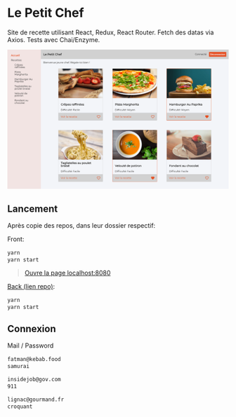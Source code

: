 # Le Petit Chef

Site de recette utilisant React, Redux, React Router. Fetch des datas via Axios.
Tests avec Chai/Enzyme.

![](screenshot.png)


## Lancement
Après copie des repos, dans leur dossier respectif:

Front:
```
yarn
yarn start
```
> [Ouvre la page localhost:8080](http://localhost:8080/)

[Back (lien repo)](https://github.com/quentinbrohan/le-petit-chef-back):
```
yarn
yarn start
```

## Connexion

Mail / Password
```
fatman@kebab.food
samurai
```

```
insidejob@gov.com
911
```

```
lignac@gourmand.fr
croquant
```
